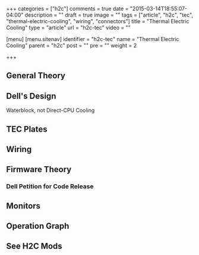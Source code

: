 +++
categories = ["h2c"]
comments = true
date = "2015-03-14T18:55:07-04:00"
description = ""
draft = true
image = ""
tags = ["article", "h2c", "tec", "thermal-electric-cooling", "wiring", "connectors"]
title = "Thermal Electric Cooling"
type = "article"
url = "h2c-tec"
video = ""

[menu]
  [menu.sitenav]
    identifier = "h2c-tec"
    name = "Thermal Electric Cooling"
    parent = "h2c"
    post = ""
    pre = ""
    weight = 2

+++

## General Theory

## Dell's Design

Waterblock, not Direct-CPU Cooling

## TEC Plates

## Wiring

## Firmware Theory

### Dell Petition for Code Release

## Monitors

## Operation Graph

## See H2C Mods
